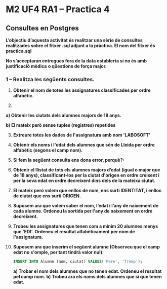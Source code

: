 # M2 UF4 RA1 – Practica 4

## Consultes en Postgres

**L’objectiu d’aquesta activitat és realitzar una sèrie de consultes realitzades sobre el**
**fitxer .sql adjunt a la pràctica. El nom del fitxer és practica.sql**

**No s’acceptaran entregues fora de la data establerta sí no és amb justificació mèdica**
**o qüestions de força major.**

### 1 – Realitza les següents consultes.

1. **Obtenir el nom de totes les assignatures classificades per ordre alfabètic.**

2. 

   **a) Obtenir les ciutats dels alumnes majors de 18 anys.**

   **b) El mateix però sense tuples (registres) repetides**

3. **Extreure totes les dades de l'assignatura amb nom 'LABOSOFT'**

4. **Obtenir els noms i l'edat dels alumnes que són de Lleida per ordre alfabètic (segons el camp nom).**

5. **Si fem la següent consulta ens dona error, perquè?:**

6. **Obtenir el llistat de tots els alumnes majors d’edat (igual o major que de 18 anys), classificant-los per la ciutat d'origen en ordre creixent i per la seva edat en ordre decreixent dins dels de la mateixa ciutat.**

7. **El mateix però volem que enlloc de nom, ens surti IDENTITAT, i enlloc de ciutat que ens surti ORIGEN.**

8.  **Suposem ara que volem saber el nom, l’edat i l’any de naixement de cada alumne. Ordeneu la sortida per l'any de naixement en ordre decreixent.**

9. **Trobeu les assignatures que tenen com a mínim 20 alumnes menys que 'EDI'. Ordeneu el resultat alfabèticament per nom de l'assignatura.**

10. **Suposem ara que inserim el següent alumne (Observeu que el camp edat no s'omple, per tant tindrà valor nul):** 

    ```sql
    INSERT INTO Alumne (nom, ciutat) VALUES('Pere', 'Tremp');
    ```

    **a) Trobar el nom dels alumnes que no tenen edat. Ordeneu el resultat pel camp nom.**
    **b) Trobeu ara els noms dels alumnes que si que tenen edat.**
